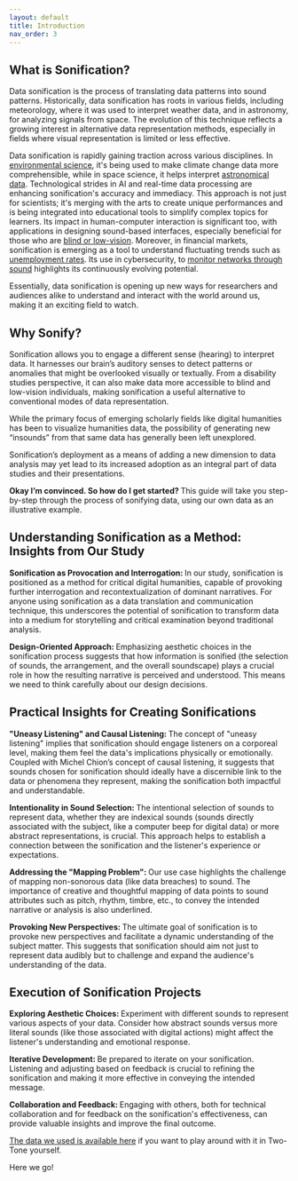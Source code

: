 ```yaml
---
layout: default
title: Introduction
nav_order: 3
---
```

<!-- 
This page will go over introductory content to the workshop. 
If your workshop has an introduction sequence, whether it be history, "Why should you use __", or anything of that matter, this is where it goes! If your workshop doesn't need this, delete introduction.md from the repository. 
Add, edit, or remove any content below for the workshop in question. 
-->

## What is Sonification?

Data sonification is the process of translating data patterns into sound patterns. Historically, data sonification has roots in various fields, including meteorology, where it was used to interpret weather data, and in astronomy, for analyzing signals from space. The evolution of this technique reflects a growing interest in alternative data representation methods, especially in fields where visual representation is limited or less effective. 

Data sonification is rapidly gaining traction across various disciplines. In <a href="https://www.youtube.com/watch?v=onB8id8mxMM" target="_blank" rel="noopener noreferrer">environmental science</a>, it's being used to make climate change data more comprehensible, while in space science, it helps interpret <a href="https://science.nasa.gov/mission/hubble/multimedia/sonifications/" target="_blank" rel="noopener noreferrer">astronomical data</a>. Technological strides in AI and real-time data processing are enhancing sonification's accuracy and immediacy. This approach is not just for scientists; it's merging with the arts to create unique performances and is being integrated into educational tools to simplify complex topics for learners. Its impact in human-computer interaction is significant too, with applications in designing sound-based interfaces, especially beneficial for those who are <a href="https://www.perkins.org/resource/sonification-sounds-meaning-activity/" target="_blank" rel="noopener noreferrer">blind or low-vision</a>. Moreover, in financial markets, sonification is emerging as a tool to understand fluctuating trends such as <a href="https://www.marketplace.org/2020/06/24/heres-what-the-crescendo-of-unemployment-sounds-like/" target="_blank" rel="noopener noreferrer">unemployment rates</a>. Its use in cybersecurity, to <a href="https://ginevraterenghi.github.io/sonifying-cyber-attacks/p2.html" target="_blank" rel="noopener noreferrer">monitor networks through sound</a> highlights its continuously evolving potential.  

Essentially, data sonification is opening up new ways for researchers and audiences alike to understand and interact with the world around us, making it an exciting field to watch. 

## Why Sonify? 

Sonification allows you to engage a different sense (hearing) to interpret data. It harnesses our brain’s auditory senses to detect patterns or anomalies that might be overlooked visually or textually. From a disability studies perspective, it can also make data more accessible to blind and low-vision individuals, making sonification a useful alternative to conventional modes of data representation. 

While the primary focus of emerging scholarly fields like digital humanities has been to visualize humanities data, the possibility of generating new “insounds” from that same data has generally been left unexplored. 

Sonification’s deployment as a means of adding a new dimension to data analysis may yet lead to its increased adoption as an integral part of data studies and their presentations. 

<b> Okay I’m convinced. So how do I get started? </b> This guide will take you step-by-step through the process of sonifying data, using our own data as an illustrative example.  

## Understanding Sonification as a Method: Insights from Our Study  

<b> Sonification as Provocation and Interrogation: </b> In our study, sonification is positioned as a method for critical digital humanities, capable of provoking further interrogation and recontextualization of dominant narratives. For anyone using sonification as a data translation and communication technique, this underscores the potential of sonification to transform data into a medium for storytelling and critical examination beyond traditional analysis. 

<b> Design-Oriented Approach: </b> Emphasizing aesthetic choices in the sonification process suggests that how information is sonified (the selection of sounds, the arrangement, and the overall soundscape) plays a crucial role in how the resulting narrative is perceived and understood. This means we need to think carefully about our design decisions. 

## Practical Insights for Creating Sonifications 

<b> "Uneasy Listening" and Causal Listening: </b> The concept of "uneasy listening" implies that sonification should engage listeners on a corporeal level, making them feel the data's implications physically or emotionally. Coupled with Michel Chion’s concept of causal listening, it suggests that sounds chosen for sonification should ideally have a discernible link to the data or phenomena they represent, making the sonification both impactful and understandable. 

<b> Intentionality in Sound Selection: </b> The intentional selection of sounds to represent data, whether they are indexical sounds (sounds directly associated with the subject, like a computer beep for digital data) or more abstract representations, is crucial. This approach helps to establish a connection between the sonification and the listener's experience or expectations. 

<b> Addressing the "Mapping Problem": </b> Our use case highlights the challenge of mapping non-sonorous data (like data breaches) to sound. The importance of creative and thoughtful mapping of data points to sound attributes such as pitch, rhythm, timbre, etc., to convey the intended narrative or analysis is also underlined. 

<b> Provoking New Perspectives: </b> The ultimate goal of sonification is to provoke new perspectives and facilitate a dynamic understanding of the subject matter. This suggests that sonification should aim not just to represent data audibly but to challenge and expand the audience's understanding of the data. 

## Execution of Sonification Projects 

<b> Exploring Aesthetic Choices: </b> Experiment with different sounds to represent various aspects of your data. Consider how abstract sounds versus more literal sounds (like those associated with digital actions) might affect the listener's understanding and emotional response. 

<b> Iterative Development: </b> Be prepared to iterate on your sonification. Listening and adjusting based on feedback is crucial to refining the sonification and making it more effective in conveying the intended message. 

<b> Collaboration and Feedback: </b> Engaging with others, both for technical collaboration and for feedback on the sonification's effectiveness, can provide valuable insights and improve the final outcome. 

<a href="https://mcmasteru365-my.sharepoint.com/:x:/g/personal/zeffiroa_mcmaster_ca/EWHy_kW4zL1Bjr4N7OxWG70BS5UhKlj7l9YT5IMSTgsf0w?e=vuCHQn" target="_blank" rel="noopener noreferrer">The data we used is available here</a> if you want to play around with it in Two-Tone yourself.  

Here we go! 
